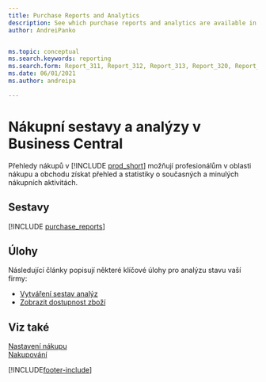 ```yaml
---
title: Purchase Reports and Analytics
description: See which purchase reports and analytics are available in the standard version of Business Central so that you can keep track of your business.
author: AndreiPanko


ms.topic: conceptual
ms.search.keywords: reporting
ms.search.form: Report_311, Report_312, Report_313, Report_320, Report_709, Report_707, Report_709, Report_714, Report_716, Report_720 
ms.date: 06/01/2021
ms.author: andreipa

---
```

# Nákupní sestavy a analýzy v Business Central

Přehledy nákupů v [!INCLUDE [prod_short](includes/prod_short.md)] možňují profesionálům v oblasti nákupu a obchodu získat přehled a statistiky o současných a minulých nákupních aktivitách.

## Sestavy
[!INCLUDE [purchase_reports](includes/purchase-reports-include.md)]

## Úlohy
Následující články popisují některé klíčové úlohy pro analýzu stavu vaší firmy:

* [Vytváření sestav analýz](bi-how-create-analysis-views-reports.md)
* [Zobrazit dostupnost zboží](inventory-how-availability-overview.md)


## Viz také
[Nastavení nákupu](purchasing-setup-purchasing.md)  
[Nakupování](purchasing-manage-purchasing.md)

[!INCLUDE[footer-include](includes/footer-banner.md)]
